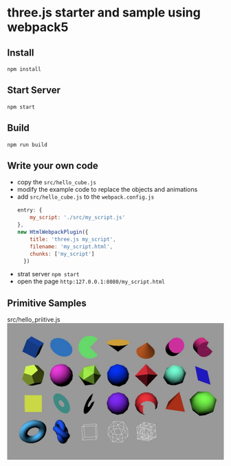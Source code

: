# three.js starter and sample using webpack5

## Install
    npm install

## Start Server
    npm start

## Build
    npm run build

## Write your own code
- copy the `src/hello_cube.js`
- modify the example code to replace the objects and animations
- add `src/hello_cube.js` to the `webpack.config.js`
  ```js
  entry: {
      my_script: './src/my_script.js'
  },
  new HtmlWebpackPlugin({
      title: 'three.js my_script',
      filename: 'my_script.html',
      chunks: ['my_script']
    })
  ```
- strat server `npm start`
- open the page `http:127.0.0.1:8080/my_script.html`

## Primitive Samples
src/hello_priitive.js
![](./samples.jpg)